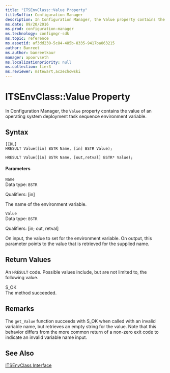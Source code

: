 ```yaml
---
title: "ITSEnvClass::Value Property"
titleSuffix: Configuration Manager
description: In Configuration Manager, the Value property contains the value of an operating system deployment task sequence environment variable.
ms.date: 09/20/2016
ms.prod: configuration-manager
ms.technology: configmgr-sdk
ms.topic: reference
ms.assetid: af3dd230-5c84-485b-8335-9417ba863215
author: Banreet
ms.author: banreetkaur
manager: apoorvseth
ms.localizationpriority: null
ms.collection: tier3
ms.reviewer: mstewart,aczechowski
---
```

# ITSEnvClass::Value Property
In Configuration Manager, the `Value` property contains the value of an operating system deployment task sequence environment variable.  

## Syntax  

```  
[IDL]  
HRESULT Value([in] BSTR Name, [in] BSTR Value);  

HRESULT Value([in] BSTR Name, [out,retval] BSTR* Value);  
```  

#### Parameters  
 `Name`  
 Data type: `BSTR`  

 Qualifiers: [in]  

 The name of the environment variable.  

 `Value`  
 Data type: `BSTR`  

 Qualifiers: [in; out, retval]  

 On input, the value to set for the environment variable. On output, this parameter points to the value that is retrieved for the supplied name.  

## Return Values  
 An `HRESULT` code. Possible values include, but are not limited to, the following value.  

 S_OK  
 The method succeeded.  

## Remarks  
 The `get_Value` function succeeds with S_OK when called with an invalid variable name, but retrieves an empty string for the value. Note that this behavior differs from the more common return of a non-zero exit code to indicate an invalid variable name input.  

## See Also  
 [ITSEnvClass Interface](../../../../../develop/reference/core/clients/client-classes/itsenvclass-interface.md)
